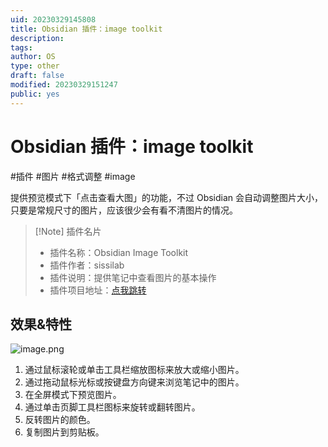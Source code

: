 ```yaml
---
uid: 20230329145808
title: Obsidian 插件：image toolkit
description:
tags:
author: OS
type: other
draft: false
modified: 20230329151247
public: yes
---
```


# Obsidian 插件：image toolkit

#插件 #图片 #格式调整 #image

提供预览模式下「点击查看大图」的功能，不过 Obsidian 会自动调整图片大小，只要是常规尺寸的图片，应该很少会有看不清图片的情况。

> [!Note] 插件名片
>
> -   插件名称：Obsidian Image Toolkit
> -   插件作者：sissilab
> -   插件说明：提供笔记中查看图片的基本操作
> -   插件项目地址：[点我跳转](https://github.com/sissilab/obsidian-image-toolkit)

## 效果&特性

![image.png](https://s1.vika.cn/space/2023/04/24/ba1faef349c541149bf2a6948b9781bf)

1.  通过鼠标滚轮或单击工具栏缩放图标来放大或缩小图片。
2.  通过拖动鼠标光标或按键盘方向键来浏览笔记中的图片。
3.  在全屏模式下预览图片。
4.  通过单击页脚工具栏图标来旋转或翻转图片。
5.  反转图片的颜色。
6.  复制图片到剪贴板。
